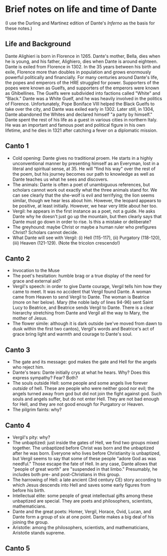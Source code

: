 # Brief notes on life and time of Dante

(I use the Durling and Martinez edition of Dante's *Inferno* as the basis for these notes.)

## Life and Background

Dante Alighieri is born in Florence in 1265. Dante's mother, Bella, dies when he is young, and his father, Alighiero, dies when Dante is around eighteen. Dante is exiled from Florence in 1302. In the 35 years between his birth and exile, Florence more than doubles in population and grows enormously powerful politically and financially. For many centuries around Dante's life, the popes and emperors of the HRE struggled for power. Supporters of the popes were known as Guelfs, and supporters of the emperors were known as Ghibellines. The Guelfs were subdivided into factions called "White" and "Black." Dante was a White Guelf, and he was heavily involved in the politics of Florence. Unfortunately, Pope Boniface VIII helped the Black Guelfs to take over the city, and Dante was exiled early in 1302. Later still, in 1304, Dante abandoned the Whites and declared himself "a party by himself." Dante spent the rest of his life as a guest in various cities in northern Italy. He was an important and famous poet and political figure in his own lifetime, and he dies in 1321 after catching a fever on a diplomatic mission.

## Canto 1

+ Cold opening: Dante gives no traditional proem. He starts in a highly unconventional manner by presenting himself as an Everyman, lost in a literal and spiritual sense, at 35. He will "find his way" over the rest of the poem, but his journey becomes our path to knowledge as well as Dante teaches us what he sees and discovers.
+ The animals: Dante is often a poet of unambiguous references, but scholars cannot work out exactly what the three animals stand for. We can see clearly that the she-wolf is evil and terrifying; the lion seems similar, though we hear less about him. However, the leopard appears to be positive, at least initially. However, we hear very little about her too.
+ Vergil: he appears in the first instance as a poet, not a guide. He asks Dante why he doesn't just go up the mountain, but then clearly says that Dante must go down in order to rise. Is this a mistake or deliberate?
+ The greyhound: maybe Christ or maybe a human ruler who prefigures Christ? Scholars cannot decide.
+ What Dante will see with Vergil: (i) Hell (115-117), (ii) Purgatory (118-120), (iii) Heaven (121-129). (Note the tricolon crescendo!)

## Canto 2

+ Invocation to the Muse
+ The poet's hesitation: humble brag or a true display of the need for grace and external aid?
+ Vergil's speech: in order to give Dante courage, Vergil tells him how they came to meet. It was no accident that Vergil found Dante. A woman came from Heaven to send Vergil to Dante. The woman is Beatrice (more on her below). Mary (the noble lady of lines 94-96) sent Saint Lucy to Beatrice, and Beatrice sends Vergil to Dante. There is a clear hierarchy stretching from Dante and Vergil all the way to Mary, the mother of Jesus.
+ The flower simile: although it is dark outside (we've moved from dawn to dusk within the first two cantos), Vergil's words and Beatrice's act of grace bring light and warmth and courage to Dante's soul.

## Canto 3

+ The gate and its message: god makes the gate and Hell for the angels who reject him.
+ Dante's tears: Dante initially crys at what he hears. Why? Does this express sympathy? Fear? Both?
+ The souls outside Hell: some people and some angels live forever *outside* of hell. These are people who were neither good nor evil; the angels turned away from god but did not join the fight against god. Such souls and angels suffer, but do not enter Hell. They are not bad enough for Hell, and they are not good enough for Purgatory or Heaven.
+ The pilgrim faints: why?

## Canto 4

+ Vergil's pity: why?
+ The unbaptized: just inside the gates of Hell, we find two groups mixed together. The unbaptized before Christ was born and the unbaptized after he was born. Everyone who lives before Christianity is unbaptized, but Vergil seems to say that some of these people "adore God as was needful." Those escape the fate of Hell. In any case, Dante allows that "people of great worth" are "suspended in that limbo." Presumably, he includes both pre- and post-Christians in this group.
+ The harrowing of Hell: a late ancient (3rd century CE) story according to which Jesus descends into Hell and saves some early figures from before his birth.
+ Intellectual elite: some people of great intellectual gifts among these unbaptized are special. They are poets and philosophers, scientists, mathematicians.
+ Dante and the great poets: Homer, Vergil, Horace, Ovid, Lucan, and Dante form a group of six at one point. Dante makes a big deal of his joining the group.
+ Aristotle: among the philosophers, scientists, and mathematicians, Aristotle stands supreme.

## Canto 5


